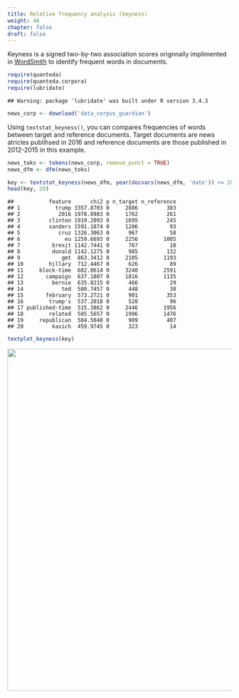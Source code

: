 ```yaml
---
title: Relative frequency analysis (keyness)
weight: 40
chapter: false
draft: false
---
```


Keyness is a signed two-by-two association scores orignnally implimented in [WordSmith](http://www.lexically.net/wordsmith/) to identify frequent words in documents.


```r
require(quanteda)
require(quanteda.corpora)
require(lubridate)
```

```
## Warning: package 'lubridate' was built under R version 3.4.3
```



```r
news_corp <- download('data_corpus_guardian')
```



Using `textstat_keyness()`, you can compares frequencies of words between target and reference documents. Target documents are news atricles publihsed in 2016 and reference documents are those published in 2012-2015 in this example.


```r
news_toks <- tokens(news_corp, remove_punct = TRUE) 
news_dfm <- dfm(news_toks)

key <- textstat_keyness(news_dfm, year(docvars(news_dfm, 'date')) >= 2016)
head(key, 20)
```

```
##           feature      chi2 p n_target n_reference
## 1           trump 3357.8703 0     2886         383
## 2            2016 1978.8983 0     1762         261
## 3         clinton 1919.2093 0     1695         245
## 4         sanders 1591.1874 0     1206          93
## 5            cruz 1326.3063 0      967          58
## 6              eu 1259.6693 0     2256        1005
## 7          brexit 1142.7441 0      767          18
## 8          donald 1142.1275 0      985         132
## 9             gmt  863.3412 0     2105        1193
## 10        hillary  712.4467 0      626          89
## 11     block-time  682.8614 0     3240        2591
## 12       campaign  637.1807 0     1816        1135
## 13         bernie  635.8215 0      466          29
## 14            ted  580.7457 0      448          38
## 15       february  573.2721 0      901         353
## 16        trump's  537.2018 0      520          96
## 17 published-time  515.3862 0     2446        1956
## 18        related  505.5657 0     1996        1476
## 19     republican  504.5048 0      909         407
## 20         kasich  459.9745 0      323          14
```

```r
textplot_keyness(key) 
```

<img src="/statistical-analysis/keyness_files/figure-html/unnamed-chunk-4-1.svg" width="768" />


